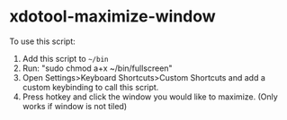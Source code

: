 # xdotool-maximize-window

To use this script: 

1. Add this script to `~/bin`
2. Run: "sudo chmod a+x ~/bin/fullscreen"
3. Open Settings>Keyboard Shortcuts>Custom Shortcuts and add a custom keybinding to call this script.
4. Press hotkey and click the window you would like to maximize. (Only works if window is not tiled)
